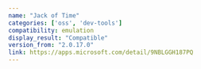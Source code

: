 ```yaml
---
name: "Jack of Time"
categories: ['oss', 'dev-tools']
compatibility: emulation
display_result: "Compatible"
version_from: "2.0.17.0"
link: https://apps.microsoft.com/detail/9NBLGGH187PQ
---
```

